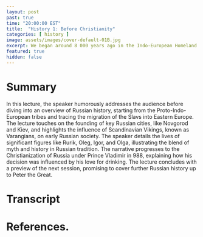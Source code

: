 ```yaml
---
layout: post
past: true
time: "20:00:00 EST"
title:  "History 1: Before Christianity"
categories: [ history ]
image: assets/images/cover-default-01B.jpg
excerpt: We began around 8 000 years ago in the Indo-European Homeland and ended in 988, when Vladimir the Great adopted Orthodox Christianity.
featured: true
hidden: false
---
```


<!-- # Title brainstorm

* From Proto-Indo-Europeans to Christianization: The Early Formation of Russia".
* The Early Roots of Russia -->

<!-- # Exerpt

We began around 8 000 years ago in the Indo-European Homeland and ended in 988, when Vladimir the Great adopted Orthodox Christianity.

The lecture humorously traces the origins and early history of Russia, focusing on the influence of the Proto-Indo-European migrations, Scandinavian Varangians, and key figures like Rurik, Oleg, and Vladimir, culminating in the Christianization of Russia in 988. -->

# Summary

In this lecture, the speaker humorously addresses the audience before diving into an overview of Russian history, starting from the Proto-Indo-European tribes and tracing the migration of the Slavs into Eastern Europe. The lecture touches on the founding of key Russian cities, like Novgorod and Kiev, and highlights the influence of Scandinavian Vikings, known as Varangians, on early Russian society. The speaker details the lives of significant figures like Rurik, Oleg, Igor, and Olga, illustrating the blend of myth and history in Russian tradition. The narrative progresses to the Christianization of Russia under Prince Vladimir in 988, explaining how his decision was influenced by his love for drinking. The lecture concludes with a preview of the next session, promising to cover further Russian history up to Peter the Great.

# Transcript

# References.
